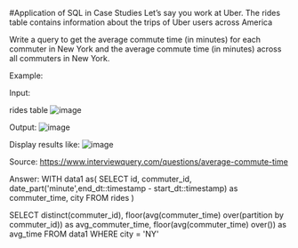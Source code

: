 #Application of SQL in Case Studies
Let’s say you work at Uber. The rides table contains information about the trips of Uber users across America

Write a query to get the average commute time (in minutes) for each commuter in New York and the average commute time (in minutes) across all commuters in New York.

Example:

Input:

rides table
![image](https://user-images.githubusercontent.com/49559301/205698192-24a12c59-74a3-407f-b8a9-89033216909d.png)

Output:
![image](https://user-images.githubusercontent.com/49559301/205698232-08a5dc92-7e56-48e5-b8c3-1145d7165ec6.png)

Display results like:
![image](https://user-images.githubusercontent.com/49559301/205698301-2086fd83-335d-42ea-8707-bc2f87be8a01.png)

Source: https://www.interviewquery.com/questions/average-commute-time

Answer:
WITH data1 as(
    SELECT
        id,
        commuter_id,
        date_part('minute',end_dt::timestamp - start_dt::timestamp) as commuter_time,
        city
    FROM rides
)

SELECT 
    distinct(commuter_id),
    floor(avg(commuter_time) over(partition by commuter_id)) as avg_commuter_time,
    floor(avg(commuter_time) over()) as avg_time
FROM data1
WHERE city = 'NY'
